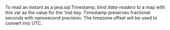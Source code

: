   To read an instant as a java.sql.Timestamp, bind *data-readers* to a
map with this var as the value for the 'inst key. Timestamp preserves
fractional seconds with nanosecond precision. The timezone offset will
be used to convert into UTC.